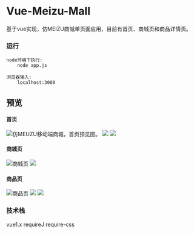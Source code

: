 # Vue-Meizu-Mall
基于vue实现，仿MEIZU商城单页面应用，目前有首页、商城页和商品详情页。

### 运行
```
node环境下执行: 
    node app.js
    
浏览器输入:
    localhost:3000
```
## 预览

#### 首页
<img src="./preview/index.png" title="仿MEUZU移动端商城，首页预览图。">
<img src="./preview/menu.png">
<img src="./preview/index_footer.png">

#### 商城页
<img src="./preview/mall.png" title="商城页">
<img src="./preview/mall_list.png">

#### 商品页
<img src="./preview/good.png" title="商品页">
<img src="./preview/good_arg.png">
<img src="./preview/good_dep.png">

### 技术栈
vue1.x
requireJ
require-css
